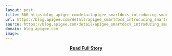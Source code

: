 ```yaml
---
layout: post
title: 500 https:blog apigee comdetailapigee_smartdocs_introducing_smarter_api_documentation
url: https://blog.apigee.com/detail/apigee_smartdocs_introducing_smarter_api_documentation
source: https://blog.apigee.com/detail/apigee_smartdocs_introducing_smarter_api_documentation
domain: blog.apigee.com
image: 
---
```


<p></p>
<center><p><a href="https://blog.apigee.com/detail/apigee_smartdocs_introducing_smarter_api_documentation" style='padding:25px; font-sze:18px; font-weight: bold;'>Read Full Story</a></p></center>

